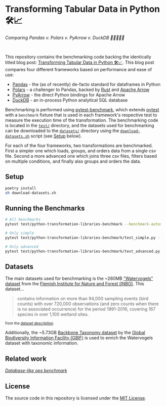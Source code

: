 # Transforming Tabular Data in Python 🛠️📈
_Comparing Pandas v. Polars v. PyArrow v. DuckDB 🐼🐻‍❄️🏹🦆_


<br>

This repository contains the benchmarking code backing the identically titled blog post: [Transforming Tabular Data in Python 🛠️📈](https://dataroots.io/research/contributions/transforming-tabular-data-in-python). This blog post compares four different frameworks based on performance and ease of use:
- [Pandas](https://pandas.pydata.org/) - the (as of recently) de-facto standard for dataframes in Python
- [Polars](https://pola-rs.github.io) - a challenger to Pandas, backed by [Rust](https://www.rust-lang.org/) and [Apache Arrow](https://arrow.apache.org/)
- [PyArrow](https://arrow.apache.org/docs/python/) - the direct Python bindings for Apache Arrow
- [DuckDB](https://duckdb.org/) - an in-process Python analytical SQL database


Benchmarking is performed using [pytest-benchmark](https://github.com/ionelmc/pytest-benchmark/), which extends [pytest](https://pytest.org/) with a `benchmark` fixture that is used in each framework's respective test to measure the execution time of the transformation. The benchmarking code is located in the [`test/`](test/) directory, and the datasets used for benchmarking can be downloaded to the [`datasets/`](datasets/) directory using the [`download-datasets.sh`](download-datasets.sh) script (see [Setup](#setup) below).

For each of the four frameworks, two transformations are benchmarked. First a simpler one which loads, groups, and orders data from a single csv file. Second a more advanced one which joins three csv files, filters based on multiple conditions, and finally also groups and orders the data. 

## Setup

```bash
poetry install
sh download-datasets.sh
```


## Running the Benchmarks

```bash
# All benchmarks
pytest test/python-transformation-libraries-benchmark --benchmark-autosave --benchmark-min-rounds=8 --benchmark-min-time=0

# Only simple
pytest test/python-transformation-libraries-benchmark/test_simple.py --benchmark-autosave --benchmark-min-rounds=8 --benchmark-min-time=0

# Only advanced
pytest test/python-transformation-libraries-benchmark/test_advanced.py --benchmark-autosave --benchmark-min-rounds=8 --benchmark-min-time=0
```


## Datasets

The main datasets used for benchmarking is the ~260MB ["Watervogels" dataset](https://www.gbif.org/dataset/7f9eb622-c036-44c6-8be9-5793eaa1fa1e) from the [Flemish Institute for Nature and Forest (INBO)](https://inbo.be). This dataset...
> contains information on more than 94,000 sampling events (bird counts) with over 720,000 observations (and zero counts when there is no associated occurrence) for the period 1991-2016, covering 167 species in over 1,100 wetland sites.

<small>from the [dataset description](https://www.gbif.org/dataset/7f9eb622-c036-44c6-8be9-5793eaa1fa1e)</small>

Additionally, the ~5.73GB [Backbone Taxonomy dataset](https://www.gbif.org/dataset/50c9509d-22c7-4a22-a47d-8c48425ef4a7) by the [Global Biodiversity Information Facility (GBIF)](https://www.gbif.org/) is used to enrich the Watervogels dataset with taxonomic information. 


## Related work

[_Database-like ops benchmark_](https://h2oai.github.io/db-benchmark/)

## License

The source code in this repository is licensed under the [MIT License](License.txt).

